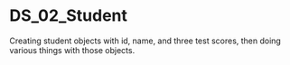 # DS_02_Student
Creating student objects with id, name, and three test scores, then doing various things with those objects.
